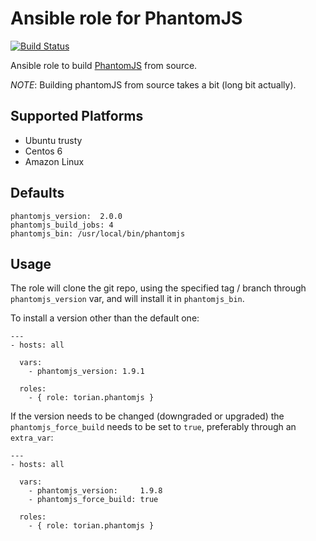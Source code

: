# Ansible role for PhantomJS

[![Build Status](https://travis-ci.org/torian/ansible-role-phantomjs.svg)](https://travis-ci.org/torian/ansible-role-phantomjs)

Ansible role to build [PhantomJS](http://phantomjs.org/) from source.

*NOTE*: Building phantomJS from source takes a bit (long bit actually).

## Supported Platforms

  * Ubuntu trusty
  * Centos 6
  * Amazon Linux

## Defaults

```
phantomjs_version:  2.0.0
phantomjs_build_jobs: 4
phantomjs_bin: /usr/local/bin/phantomjs
```

## Usage

The role will clone the git repo, using the specified tag / branch through
`phantomjs_version` var, and will install it in `phantomjs_bin`.

To install a version other than the default one:

```
---
- hosts: all

  vars:
    - phantomjs_version: 1.9.1

  roles:
    - { role: torian.phantomjs }

```

If the version needs to be changed (downgraded or upgraded) the
`phantomjs_force_build` needs to be set to `true`, preferably
through an `extra_var`:

```
---
- hosts: all

  vars:
    - phantomjs_version:     1.9.8
    - phantomjs_force_build: true

  roles:
    - { role: torian.phantomjs }

```


